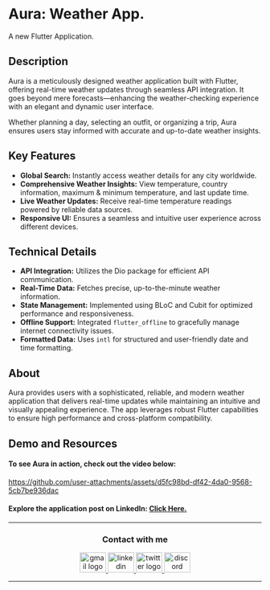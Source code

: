 # Aura: Weather App.
A new Flutter Application.


## Description
Aura is a meticulously designed weather application built with Flutter, offering real-time weather updates through seamless API integration. It goes beyond mere forecasts—enhancing the weather-checking experience with an elegant and dynamic user interface.

Whether planning a day, selecting an outfit, or organizing a trip, Aura ensures users stay informed with accurate and up-to-date weather insights.


## Key Features
- **Global Search:** Instantly access weather details for any city worldwide.
- **Comprehensive Weather Insights:** View temperature, country information, maximum & minimum temperature, and last update time.
- **Live Weather Updates:** Receive real-time temperature readings powered by reliable data sources.
- **Responsive UI:** Ensures a seamless and intuitive user experience across different devices.


## Technical Details
- **API Integration:** Utilizes the Dio package for efficient API communication.
- **Real-Time Data:** Fetches precise, up-to-the-minute weather information.
- **State Management:** Implemented using BLoC and Cubit for optimized performance and responsiveness.
- **Offline Support:** Integrated `flutter_offline` to gracefully manage internet connectivity issues.
- **Formatted Data:** Uses `intl` for structured and user-friendly date and time formatting.


## About
Aura provides users with a sophisticated, reliable, and modern weather application that delivers real-time updates while maintaining an intuitive and visually appealing experience. The app leverages robust Flutter capabilities to ensure high performance and cross-platform compatibility.



## Demo and Resources
#### To see **Aura** in action, check out the video below:
https://github.com/user-attachments/assets/d5fc98bd-df42-4da0-9568-5cb7be936dac


#### Explore the application post on LinkedIn: <a target="_blank" href="*************"> Click Here. </a>

-----

<h3 align="center">
    Contact with me
</h3>

<div align="center">
  <a href="mailto:a7medhanyshokry@gmail.com" target="_blank">
    <img src="https://skillicons.dev/icons?i=gmail&theme=light" width="52" height="40" alt="gmail logo"/> 
  </a>
  <a href="https://www.linkedin.com/in/theahmedhany/" target="_blank">
    <img src="https://skillicons.dev/icons?i=linkedin&theme=dark" width="52" height="40" alt="linkedin logo"/>
  </a>
  <a href="https://x.com/theahmedhany" target="_blank">
    <img src="https://skillicons.dev/icons?i=twitter&theme=dark" width="52" height="40" alt="twitter logo"/>
  </a>
  <a href="https://discord.gg/wPFYxGFA" target="_blank">
    <img src="https://skillicons.dev/icons?i=discord&theme=dark" width="52" height="40" alt="discord logo"/>
  </a>
</div>

-----

